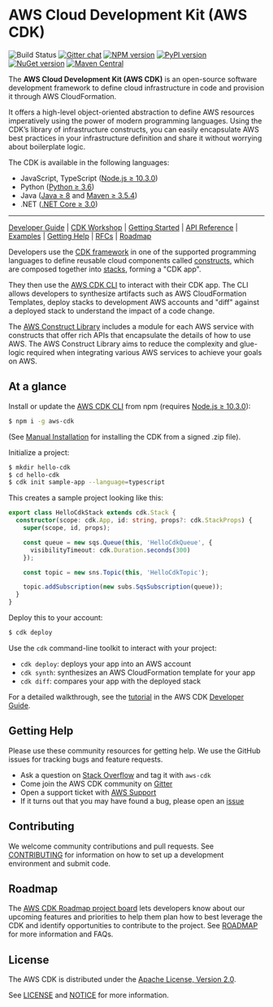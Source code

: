 # AWS Cloud Development Kit (AWS CDK)

![Build Status](https://codebuild.us-east-1.amazonaws.com/badges?uuid=eyJlbmNyeXB0ZWREYXRhIjoiSy9rWmVENzRDbXBoVlhYaHBsNks4OGJDRXFtV1IySmhCVjJoaytDU2dtVWhhVys3NS9Odk5DbC9lR2JUTkRvSWlHSXZrNVhYQ3ZsaUJFY3o4OERQY1pnPSIsIml2UGFyYW1ldGVyU3BlYyI6IlB3ODEyRW9KdU0yaEp6NDkiLCJtYXRlcmlhbFNldFNlcmlhbCI6MX0%3D&branch=master)
[![Gitter chat](https://badges.gitter.im/gitterHQ/gitter.svg)](https://gitter.im/awslabs/aws-cdk)
[![NPM version](https://badge.fury.io/js/aws-cdk.svg)](https://badge.fury.io/js/aws-cdk)
[![PyPI version](https://badge.fury.io/py/aws-cdk.core.svg)](https://badge.fury.io/py/aws-cdk.core)
[![NuGet version](https://badge.fury.io/nu/Amazon.CDK.svg)](https://badge.fury.io/nu/Amazon.CDK)
[![Maven Central](https://maven-badges.herokuapp.com/maven-central/software.amazon.awscdk/core/badge.svg)](https://maven-badges.herokuapp.com/maven-central/software.amazon.awscdk/core)

The **AWS Cloud Development Kit (AWS CDK)** is an open-source software development
framework to define cloud infrastructure in code and provision it through AWS CloudFormation.

It offers a high-level object-oriented abstraction to define AWS resources imperatively using
the power of modern programming languages. Using the CDK’s library of
infrastructure constructs, you can easily encapsulate AWS best practices in your
infrastructure definition and share it without worrying about boilerplate logic.

The CDK is available in the following languages:

* JavaScript, TypeScript ([Node.js ≥ 10.3.0](https://nodejs.org/download/release/latest-v10.x/))
* Python ([Python ≥ 3.6](https://www.python.org/downloads/))
* Java ([Java ≥ 8](https://www.oracle.com/technetwork/java/javase/downloads/index.html) and [Maven ≥ 3.5.4](https://maven.apache.org/download.cgi))
* .NET ([.NET Core ≥ 3.0](https://dotnet.microsoft.com/download))

-------

[Developer Guide](https://docs.aws.amazon.com/cdk/latest/guide) |
[CDK Workshop](https://cdkworkshop.com/) |
[Getting Started](https://docs.aws.amazon.com/cdk/latest/guide/getting_started.html) |
[API Reference](https://docs.aws.amazon.com/cdk/api/latest/docs/aws-construct-library.html) |
[Examples](https://github.com/aws-samples/aws-cdk-examples) |
[Getting Help](#getting-help) |
[RFCs](https://github.com/aws/aws-cdk-rfcs) |
[Roadmap](https://github.com/aws/aws-cdk/ROADMAP.md)

Developers use the [CDK framework] in one of the
supported programming languages to define reusable cloud components called [constructs], which
are composed together into [stacks], forming a "CDK app".

They then use the [AWS CDK CLI] to interact with their CDK app. The CLI allows developers to
synthesize artifacts such as AWS CloudFormation Templates, deploy stacks to development AWS accounts and "diff"
against a deployed stack to understand the impact of a code change.

The [AWS Construct Library] includes a module for each
AWS service with constructs that offer rich APIs that encapsulate the details of
how to use AWS. The AWS Construct Library aims to reduce the complexity and
glue-logic required when integrating various AWS services to achieve your goals
on AWS.

[cdk framework]: https://docs.aws.amazon.com/cdk/api/latest/
[constructs]: https://docs.aws.amazon.com/cdk/latest/guide/constructs.html
[stacks]: https://docs.aws.amazon.com/cdk/latest/guide/apps_and_stacks.html#stacks
[apps]: https://docs.aws.amazon.com/cdk/latest/guide/apps_and_stacks.html#apps
[Developer Guide]: https://docs.aws.amazon.com/cdk/latest/guide
[AWS CDK CLI]: https://docs.aws.amazon.com/cdk/latest/guide/tools.html
[AWS Construct Library]: https://docs.aws.amazon.com/cdk/api/latest/docs/aws-construct-library.html

## At a glance

Install or update the [AWS CDK CLI] from npm (requires [Node.js ≥ 10.3.0](https://nodejs.org/download/release/latest-v10.x/)):

```bash
$ npm i -g aws-cdk
```

(See [Manual Installation](./MANUAL_INSTALLATION.md) for installing the CDK from a signed .zip file).

Initialize a project:

```bash
$ mkdir hello-cdk
$ cd hello-cdk
$ cdk init sample-app --language=typescript
```

This creates a sample project looking like this:

```ts
export class HelloCdkStack extends cdk.Stack {
  constructor(scope: cdk.App, id: string, props?: cdk.StackProps) {
    super(scope, id, props);

    const queue = new sqs.Queue(this, 'HelloCdkQueue', {
      visibilityTimeout: cdk.Duration.seconds(300)
    });

    const topic = new sns.Topic(this, 'HelloCdkTopic');

    topic.addSubscription(new subs.SqsSubscription(queue));
  }
}
```

Deploy this to your account:

```bash
$ cdk deploy
```

Use the `cdk` command-line toolkit to interact with your project:

 * `cdk deploy`: deploys your app into an AWS account
 * `cdk synth`: synthesizes an AWS CloudFormation template for your app
 * `cdk diff`: compares your app with the deployed stack

For a detailed walkthrough, see the [tutorial] in the AWS CDK [Developer Guide].

## Getting Help

Please use these community resources for getting help. We use the GitHub issues
for tracking bugs and feature requests.

* Ask a question on [Stack Overflow](https://stackoverflow.com/questions/tagged/aws-cdk)
  and tag it with `aws-cdk`
* Come join the AWS CDK community on [Gitter](https://gitter.im/awslabs/aws-cdk)
* Open a support ticket with [AWS Support](https://console.aws.amazon.com/support/home#/)
* If it turns out that you may have found a bug,
  please open an [issue](https://github.com/aws/aws-cdk/issues/new)

## Contributing

We welcome community contributions and pull requests. See
[CONTRIBUTING](./CONTRIBUTING.md) for information on how to set up a development
environment and submit code.

## Roadmap

The [AWS CDK Roadmap project board] lets developers know about our upcoming features and priorities to help them plan how to best leverage the CDK and identify opportunities to contribute to the project. See [ROADMAP] for more information and FAQs.

[AWS CDK Roadmap project board]: https://github.com/orgs/aws/projects/7
[Roadmap]: (https://github.com/aws/aws-cdk/ROADMAP.md)

## License

The AWS CDK is distributed under the [Apache License, Version 2.0](https://www.apache.org/licenses/LICENSE-2.0).

See [LICENSE](./LICENSE) and [NOTICE](./NOTICE) for more information.

[Tutorial]: https://docs.aws.amazon.com/cdk/latest/guide/getting_started.html#hello_world_tutorial
